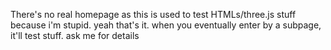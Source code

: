 There's no real homepage as this is used to test HTMLs/three.js stuff because i'm stupid. 
yeah that's it.
when you eventually enter by a subpage, it'll test stuff. ask me for details
